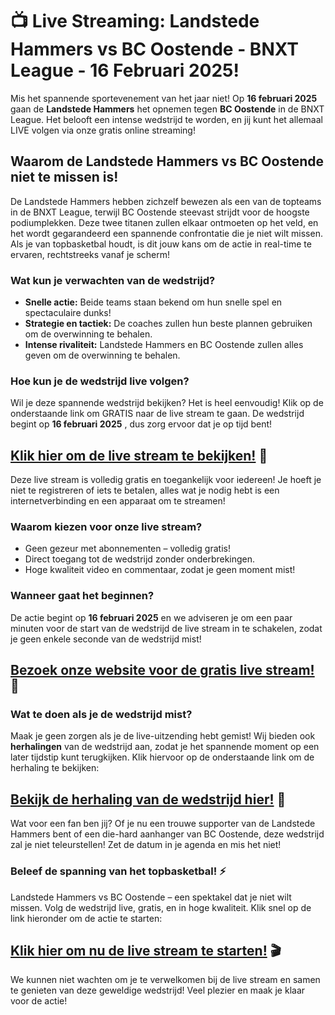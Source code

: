 # 📺 Live Streaming: Landstede Hammers vs BC Oostende - BNXT League - 16 Februari 2025!

Mis het spannende sportevenement van het jaar niet! Op **16 februari 2025** gaan de **Landstede Hammers** het opnemen tegen **BC Oostende** in de BNXT League. Het belooft een intense wedstrijd te worden, en jij kunt het allemaal LIVE volgen via onze gratis online streaming!

## Waarom de Landstede Hammers vs BC Oostende niet te missen is!

De Landstede Hammers hebben zichzelf bewezen als een van de topteams in de BNXT League, terwijl BC Oostende steevast strijdt voor de hoogste podiumplekken. Deze twee titanen zullen elkaar ontmoeten op het veld, en het wordt gegarandeerd een spannende confrontatie die je niet wilt missen. Als je van topbasketbal houdt, is dit jouw kans om de actie in real-time te ervaren, rechtstreeks vanaf je scherm!

### Wat kun je verwachten van de wedstrijd?

- **Snelle actie:** Beide teams staan bekend om hun snelle spel en spectaculaire dunks!
- **Strategie en tactiek:** De coaches zullen hun beste plannen gebruiken om de overwinning te behalen.
- **Intense rivaliteit:** Landstede Hammers en BC Oostende zullen alles geven om de overwinning te behalen.

### Hoe kun je de wedstrijd live volgen?

Wil je deze spannende wedstrijd bekijken? Het is heel eenvoudig! Klik op de onderstaande link om GRATIS naar de live stream te gaan. De wedstrijd begint op **16 februari 2025** , dus zorg ervoor dat je op tijd bent!

## [Klik hier om de live stream te bekijken!](https://tinyurl.com/livestreamfreeo?st=Landstede+Hammers+vs+BC+Oostende&si=ghc) 🎥

Deze live stream is volledig gratis en toegankelijk voor iedereen! Je hoeft je niet te registreren of iets te betalen, alles wat je nodig hebt is een internetverbinding en een apparaat om te streamen!

### Waarom kiezen voor onze live stream?

- Geen gezeur met abonnementen – volledig gratis!
- Direct toegang tot de wedstrijd zonder onderbrekingen.
- Hoge kwaliteit video en commentaar, zodat je geen moment mist!

### Wanneer gaat het beginnen?

De actie begint op **16 februari 2025** en we adviseren je om een paar minuten voor de start van de wedstrijd de live stream in te schakelen, zodat je geen enkele seconde van de wedstrijd mist!

## [Bezoek onze website voor de gratis live stream!](https://tinyurl.com/livestreamfreeo?st=Landstede+Hammers+vs+BC+Oostende&si=ghc) 🔴

### Wat te doen als je de wedstrijd mist?

Maak je geen zorgen als je de live-uitzending hebt gemist! Wij bieden ook **herhalingen** van de wedstrijd aan, zodat je het spannende moment op een later tijdstip kunt terugkijken. Klik hiervoor op de onderstaande link om de herhaling te bekijken:

## [Bekijk de herhaling van de wedstrijd hier!](https://tinyurl.com/livestreamfreeo?st=Landstede+Hammers+vs+BC+Oostende&si=ghc) 🔄

Wat voor een fan ben jij? Of je nu een trouwe supporter van de Landstede Hammers bent of een die-hard aanhanger van BC Oostende, deze wedstrijd zal je niet teleurstellen! Zet de datum in je agenda en mis het niet!

### Beleef de spanning van het topbasketbal! ⚡

Landstede Hammers vs BC Oostende – een spektakel dat je niet wilt missen. Volg de wedstrijd live, gratis, en in hoge kwaliteit. Klik snel op de link hieronder om de actie te starten:

## [Klik hier om nu de live stream te starten!](https://tinyurl.com/livestreamfreeo?st=Landstede+Hammers+vs+BC+Oostende&si=ghc) 🎬

We kunnen niet wachten om je te verwelkomen bij de live stream en samen te genieten van deze geweldige wedstrijd! Veel plezier en maak je klaar voor de actie!
